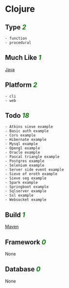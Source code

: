 # Clojure

## Type <i style='color:green;'>2</i>
	- function
	- procedural
## Much Like <i style='color:green;'>1</i>
[Java](JAVA.md)
## Platform <i style='color:green;'>2</i>
	- cli
	- web
## Todo <i style='color:green;'>18</i>
	- Atkins sieve example
	- Basic auth example
	- Cors example
	- Hibernate example
	- Mysql example
	- Opengl example
	- Oracle example
	- Pascal triangle example
	- Postgres example
	- Selenium example
	- Server side event example
	- Sieve of eroth example
	- Sieve seg example
	- Spark example
	- Springboot example
	- Sqlserver example
	- Ssl example
	- Websocket example
## Build <i style='color:green;'>1</i>
[Maven](https://github.com/bearddan2000?tab=repositories&q=clojure+maven&type=&language=&sort=)
## Framework <i style='color:green;'>0</i>
None
## Database <i style='color:green;'>0</i>
None
